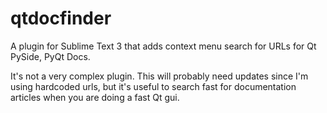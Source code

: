 # qtdocfinder
A plugin for Sublime Text 3 that adds context menu search for URLs for Qt PySide, PyQt Docs.

It's not a very complex plugin. This will probably need updates since I'm using hardcoded urls, but it's useful to search fast for documentation articles when you are doing a fast Qt gui.

